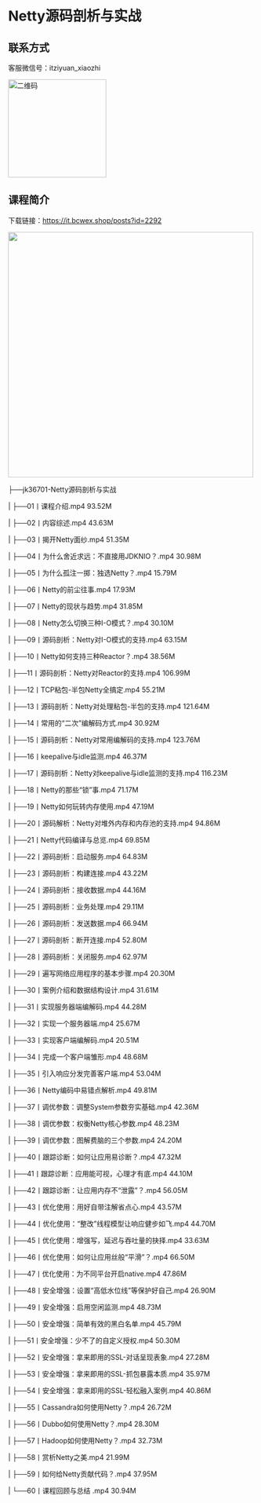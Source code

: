 # Netty源码剖析与实战

## 联系方式

客服微信号：itziyuan_xiaozhi

<img src="https://ziyuanyun.oss-cn-guangzhou.aliyuncs.com/common/20240614073449/666b82192834a.jpg" width="200" height="200" alt="二维码">

## 课程简介

下载链接：https://it.bcwex.shop/posts?id=2292

<img src="https://ziyuanyun.oss-cn-guangzhou.aliyuncs.com/yun/20240515183806/6644908e7eed3.jpg" width="500" alt="">

  ├──jk36701-Netty源码剖析与实战 

 | ├──01丨课程介绍.mp4 93.52M

 | ├──02丨内容综述.mp4 43.63M

 | ├──03丨揭开Netty面纱.mp4 51.35M

 | ├──04丨为什么舍近求远：不直接用JDKNIO？.mp4 30.98M

 | ├──05丨为什么孤注一掷：独选Netty？.mp4 15.79M

 | ├──06丨Netty的前尘往事.mp4 17.93M

 | ├──07丨Netty的现状与趋势.mp4 31.85M

 | ├──08丨Netty怎么切换三种I-O模式？.mp4 30.10M

 | ├──09丨源码剖析：Netty对I-O模式的支持.mp4 63.15M

 | ├──10丨Netty如何支持三种Reactor？.mp4 38.56M

 | ├──11丨源码剖析：Netty对Reactor的支持.mp4 106.99M

 | ├──12丨TCP粘包-半包Netty全搞定.mp4 55.21M

 | ├──13丨源码剖析：Netty对处理粘包-半包的支持.mp4 121.64M

 | ├──14丨常用的“二次”编解码方式.mp4 30.92M

 | ├──15丨源码剖析：Netty对常用编解码的支持.mp4 123.76M

 | ├──16丨keepalive与idle监测.mp4 46.37M

 | ├──17丨源码剖析：Netty对keepalive与idle监测的支持.mp4 116.23M

 | ├──18丨Netty的那些“锁”事.mp4 71.17M

 | ├──19丨Netty如何玩转内存使用.mp4 47.19M

 | ├──20丨源码解析：Netty对堆外内存和内存池的支持.mp4 94.86M

 | ├──21丨Netty代码编译与总览.mp4 69.85M

 | ├──22丨源码剖析：启动服务.mp4 64.83M

 | ├──23丨源码剖析：构建连接.mp4 43.22M

 | ├──24丨源码剖析：接收数据.mp4 44.16M

 | ├──25丨源码剖析：业务处理.mp4 29.11M

 | ├──26丨源码剖析：发送数据.mp4 66.94M

 | ├──27丨源码剖析：断开连接.mp4 52.80M

 | ├──28丨源码剖析：关闭服务.mp4 62.97M

 | ├──29丨遍写网络应用程序的基本步骤.mp4 20.30M

 | ├──30丨案例介绍和数据结构设计.mp4 31.61M

 | ├──31丨实现服务器端编解码.mp4 44.28M

 | ├──32丨实现一个服务器端.mp4 25.67M

 | ├──33丨实现客户端编解码.mp4 20.51M

 | ├──34丨完成一个客户端雏形.mp4 48.68M

 | ├──35丨引入响应分发完善客户端.mp4 53.04M

 | ├──36丨Netty编码中易错点解析.mp4 49.81M

 | ├──37丨调优参数：调整System参数夯实基础.mp4 42.36M

 | ├──38丨调优参数：权衡Netty核心参数.mp4 48.23M

 | ├──39丨调优参数：图解费脑的三个参数.mp4 24.20M

 | ├──40丨跟踪诊断：如何让应用易诊断？.mp4 47.32M

 | ├──41丨跟踪诊断：应用能可视，心理才有底.mp4 44.10M

 | ├──42丨跟踪诊断：让应用内存不“泄露”？.mp4 56.05M

 | ├──43丨优化使用：用好自带注解省点心.mp4 43.57M

 | ├──44丨优化使用：“整改”线程模型让响应健步如飞.mp4 44.70M

 | ├──45丨优化使用：增强写，延迟与吞吐量的抉择.mp4 33.63M

 | ├──46丨优化使用：如何让应用丝般“平滑”？.mp4 66.50M

 | ├──47丨优化使用：为不同平台开启native.mp4 47.86M

 | ├──48丨安全增强：设置“高低水位线”等保护好自己.mp4 26.90M

 | ├──49丨安全增强：启用空闲监测.mp4 48.73M

 | ├──50丨安全增强：简单有效的黑白名单.mp4 45.79M

 | ├──51丨安全增强：少不了的自定义授权.mp4 50.30M

 | ├──52丨安全增强：拿来即用的SSL-对话呈现表象.mp4 27.28M

 | ├──53丨安全增强：拿来即用的SSL-抓包暴露本质.mp4 35.97M

 | ├──54丨安全增强：拿来即用的SSL-轻松融入案例.mp4 40.86M

 | ├──55丨Cassandra如何使用Netty？.mp4 26.72M

 | ├──56丨Dubbo如何使用Netty？.mp4 28.30M

 | ├──57丨Hadoop如何使用Netty？.mp4 32.73M

 | ├──58丨赏析Netty之美.mp4 21.99M

 | ├──59丨如何给Netty贡献代码？.mp4 37.95M

 | └──60丨课程回顾与总结 .mp4 30.94M

  